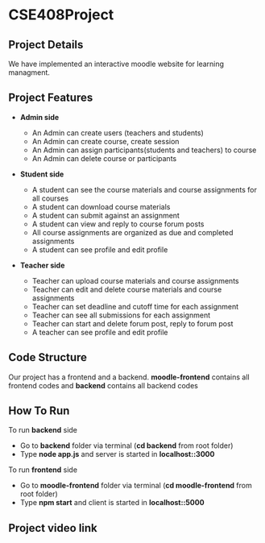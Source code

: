 # CSE408Project

## Project Details

We have implemented an interactive moodle website for learning managment.

## Project Features

- **Admin side**
    - An Admin can create users (teachers and students)
    - An Admin can create course, create session
    - An Admin can assign participants(students and teachers) to course
    - An Admin can delete course or participants

- **Student side**
    - A student can see the course materials and course assignments for all courses
    - A student can download course materials 
    - A student can submit against an assignment
    - A student can view and reply to course forum posts
    - All course assignments are organized as due and completed assignments
    - A student can see profile and edit profile

- **Teacher side**
    - Teacher can upload course materials and course assignments
    - Teacher can edit and delete course materials and course assignments
    - Teacher can set deadline and cutoff time for each assignment
    - Teacher can see all submissions for each assignment
    - Teacher can start and delete forum post, reply to forum post
    - A teacher can see profile and edit profile

## Code Structure

Our project has a frontend and a backend. **moodle-frontend** contains all frontend codes and **backend** contains all backend codes

## How To Run

To run **backend** side 

- Go to **backend** folder via terminal (**cd backend** from root folder)
- Type **node app.js** and server is started in **localhost::3000**

To run **frontend** side

- Go to **moodle-frontend** folder via terminal (**cd moodle-frontend** from root folder)
- Type **npm start** and client is started in **localhost::5000**

## Project video link 

